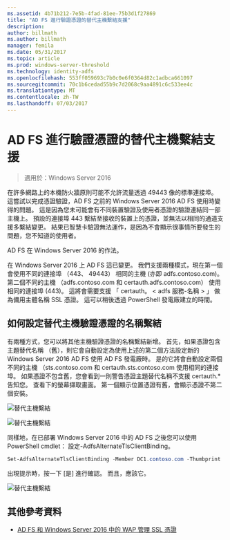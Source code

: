 ```yaml
---
ms.assetid: 4b71b212-7e5b-4fad-81ee-75b3d1f27869
title: "AD FS 進行驗證憑證的替代主機繫結支援"
description: 
author: billmath
ms.author: billmath
manager: femila
ms.date: 05/31/2017
ms.topic: article
ms.prod: windows-server-threshold
ms.technology: identity-adfs
ms.openlocfilehash: 553ff059693c7b0c0e6f0364d82c1adbca661097
ms.sourcegitcommit: 70c1b6cedad55b9c7d2068c9aa4891c6c533ee4c
ms.translationtype: MT
ms.contentlocale: zh-TW
ms.lasthandoff: 07/03/2017
---
```

# <a name="ad-fs-support-for-alternate-hostname-binding-for-certificate-authentication"></a>AD FS 進行驗證憑證的替代主機繫結支援

>適用於：Windows Server 2016

在許多網路上的本機防火牆原則可能不允許流量透過 49443 像的標準連接埠。 這嘗試以完成憑證驗證，AD FS 之前的 Windows Server 2016 AD FS 使用時變得的問題。 這是因為您未可能會有不同裝置驗證及使用者憑證的驗證連結同一部主機上。 預設的連接埠 443 繫結至接收的裝置上的憑證，並無法以相同的通道支援多繫結變更。 結果已智慧卡驗證無法運作，是因為不會顯示很事情所要發生的問題，您不知道的使用者。  
  
AD FS 在 Windows Server 2016 的作法。
  
在 Windows Server 2016 上 AD FS 這已變更。 我們支援兩種模式，現在第一個會使用不同的連接埠 （443、 49443） 相同的主機 (亦即 adfs.contoso.com)。 第二個不同的主機 （adfs.contoso.com 和 certauth.adfs.contoso.com） 使用相同的連接埠 (443)。 這將會需要支援 「 certauth。 < adfs 服務-名稱 > 」 做為備用主體名稱 SSL 憑證。 這可以稍後透過 PowerShell 發電廠建立的時間。  
  
## <a name="how-to-configure-alternate-host-name-binding-for-certificate-authentication"></a>如何設定替代主機驗證憑證的名稱繫結  
有兩種方式，您可以將其他主機驗證憑證的名稱繫結新增。 首先，如果憑證包含主題替代名稱 （舊），則它會自動設定為使用上述的第二個方法設定新的 Windows Server 2016 AD FS 使用 AD FS 發電廠時。 是的它將會自動設定兩個不同的主機 （sts.contoso.com 和 certauth.sts.contoso.com 使用相同的連接埠。 如果憑證不包含舊，您會看到一則警告憑證主題替代名稱不支援 certauth.* 告知您。 查看下的螢幕擷取畫面。 第一個顯示位置憑證有舊，會顯示憑證不第二個安裝。  
  
![替代主機繫結](media/AD-FS-support-for-alternate-hostname-binding-for-certificate-authentication/ADFS_CA_1.png)  
  
![替代主機繫結](media/AD-FS-support-for-alternate-hostname-binding-for-certificate-authentication/ADFS_CA_2.png)  
  
同樣地，在已部署 Windows Server 2016 中的 AD FS 之後您可以使用 PowerShell cmdlet： 設定-AdfsAlternateTlsClientBinding。
  
```powershell
Set-AdfsAlternateTlsClientBinding -Member DC1.contoso.com -Thumbprint '<thumbprint of cert>'
```

出現提示時，按一下 [是] 進行確認。  而且，應該它。

![替代主機繫結](media/AD-FS-support-for-alternate-hostname-binding-for-certificate-authentication/ADFS_CA_3.png)

## <a name="additional-references"></a>其他參考資料

* [AD FS 和 Windows Server 2016 中的 WAP 管理 SSL 憑證](../operations/Manage-SSL-Certificates-AD-FS-WAP-2016.md)
